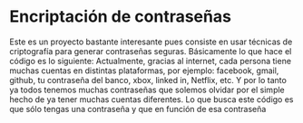 # Encriptación de contraseñas 
Este es un proyecto bastante interesante pues consiste en usar técnicas de criptografía para generar contraseñas seguras.
Básicamente lo que hace el código es lo siguiente:
Actualmente, gracias al internet, cada persona tiene muchas cuentas en distintas plataformas, por ejemplo:
facebook, gmail, github, tu contraseña del banco, xbox, linked in, Netflix, etc. Y por lo tanto ya todos tenemos muchas contraseñas que solemos olvidar por el simple hecho de ya tener muchas cuentas diferentes. Lo que busca este código es que sólo tengas una contraseña y que en función de esa contraseña 
